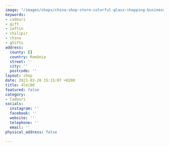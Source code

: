 ```yaml
---
image: "/images/shops/china-shop-store-colorful-glass-shopping-business-shop-collection-china.jpg"
keywords:
- cadouri
- gift
- ieftin
- chilipir
- china
- ghifts
address:
  county: []
  country: România
  street: ''
  city: ''
  postcode: ''
layout: shop
date: 2021-03-20 15:15:07 +0200
title: 4lei80
featured: false
category:
- Cadouri
socials:
  instagram: ''
  facebook: ''
  website: ''
  telephone: ''
  email: ''
physical_address: false

---
```

